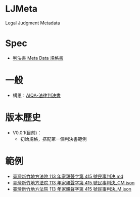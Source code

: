 # LJMeta
 Legal Judgment Metadata

# Spec
- [判決書 Meta Data 規格書](https://github.com/wuulong/LJMeta/blob/main/%E5%88%A4%E6%B1%BA%E6%9B%B8%20Meta%20Data%20%E8%A6%8F%E6%A0%BC%E6%9B%B8.md)

# 一般
- 構思：[AIQA-法律判決書](https://github.com/wuulong/LJMeta/blob/main/AIQA-%E6%B3%95%E5%BE%8B%E5%88%A4%E6%B1%BA%E6%9B%B8.md)

# 版本歷史
- V0.0.1(目前)：
	- 初始規格，搭配第一個判決書範例

# 範例
- [臺灣新竹地方法院 113 年家親聲字第 415 號民事判決.md](https://github.com/wuulong/LJMeta/blob/main/judgment/%E8%87%BA%E7%81%A3%E6%96%B0%E7%AB%B9%E5%9C%B0%E6%96%B9%E6%B3%95%E9%99%A2%20113%20%E5%B9%B4%E5%AE%B6%E8%A6%AA%E8%81%B2%E5%AD%97%E7%AC%AC%20415%20%E8%99%9F%E6%B0%91%E4%BA%8B%E5%88%A4%E6%B1%BA.md)
- [臺灣新竹地方法院 113 年家親聲字第 415 號民事判決_CM.json](https://github.com/wuulong/LJMeta/blob/main/judgment/%E8%87%BA%E7%81%A3%E6%96%B0%E7%AB%B9%E5%9C%B0%E6%96%B9%E6%B3%95%E9%99%A2%20113%20%E5%B9%B4%E5%AE%B6%E8%A6%AA%E8%81%B2%E5%AD%97%E7%AC%AC%20415%20%E8%99%9F%E6%B0%91%E4%BA%8B%E5%88%A4%E6%B1%BA_CM.json)
- [臺灣新竹地方法院 113 年家親聲字第 415 號民事判決_M.json](https://github.com/wuulong/LJMeta/blob/main/judgment/%E8%87%BA%E7%81%A3%E6%96%B0%E7%AB%B9%E5%9C%B0%E6%96%B9%E6%B3%95%E9%99%A2%20113%20%E5%B9%B4%E5%AE%B6%E8%A6%AA%E8%81%B2%E5%AD%97%E7%AC%AC%20415%20%E8%99%9F%E6%B0%91%E4%BA%8B%E5%88%A4%E6%B1%BA_M.json)

